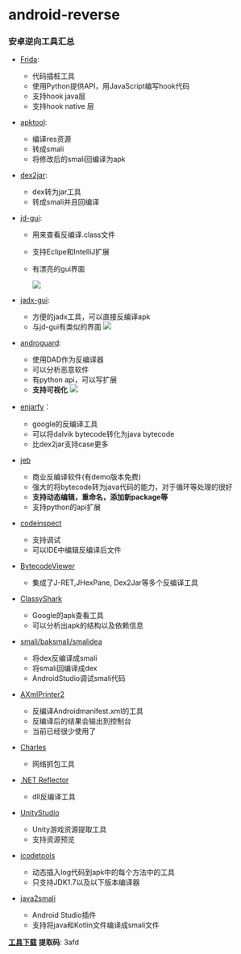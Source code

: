 # android-reverse

### 安卓逆向工具汇总
+ [Frida](https://www.frida.re/): 

  + 代码插桩工具
  + 使用Python提供API，用JavaScript编写hook代码
  + 支持hook java层
  + 支持hook native 层
+ [apktool](https://ibotpeaches.github.io/Apktool/): 

  + 编译res资源
  + 转成smali
  + 将修改后的smali回编译为apk
+ [dex2jar](https://github.com/pxb1988/dex2jar): 

  + dex转为jar工具
  + 转成smali并且回编译
+ [jd-gui](http://jd.benow.ca/):
  + 用来查看反编译.class文件
  + 支持Eclipe和IntelliJ扩展
  + 有漂亮的gui界面
  
    ![](http://jd.benow.ca/img/screenshot17.png)

+ [jadx-gui](https://github.com/skylot/jadx/tree/master/jadx-gui/src/main/java/jadx/gui):     

    + 方便的jadx工具，可以直接反编译apk
    + 与jd-gui有类似的界面
![](https://camo.githubusercontent.com/bd3c0ea851c23c4535e43590a86c940a0786faa6/687474703a2f2f736b796c6f742e6769746875622e696f2f6a6164782f6a6164782d6775692e706e67)
+ [androguard](https://github.com/androguard/androguard): 

   + 使用DAD作为反编译器
   + 可以分析恶意软件
   + 有python api，可以写扩展
   + **支持可视化**
![](https://raw.githubusercontent.com/Juude/droidReverse/master/art/guard.png)
+ [enjarfy](https://github.com/google/enjarify)：
   + google的反编译工具
   + 可以将dalvik bytecode转化为java bytecode
   + 比dex2jar支持case更多
+ [jeb](https://www.pnfsoftware.com/)
   + 商业反编译软件(有demo版本免费)
   + 强大的将bytecode转为java代码的能力，对于循环等处理的很好
   + **支持动态编辑，重命名，添加新package等**
   + 支持python的api扩展
+ [codeinspect](http://sseblog.ec-spride.de/tools/codeinspect/)
   + 支持调试
   + 可以IDE中编辑反编译后文件
+ [BytecodeViewer](https://bytecodeviewer.com/)   
  + 集成了J-RET,JHexPane, Dex2Jar等多个反编译工具
+ [ClassyShark](https://github.com/google/android-classyshark)
   + Google的apk查看工具
   + 可以分析出apk的结构以及依赖信息
+ [smali/baksmali/smalidea](https://github.com/JesusFreke/smali)
  + 将dex反编译成smali
  + 将smali回编译成dex
  + AndroidStudio调试smali代码
+ [AXmlPrinter2](http://code.google.com/p/android4me/downloads/list)
  + 反编译Androidmanifest.xml的工具
  + 反编译后的结果会输出到控制台
  + 当前已经很少使用了
+ [Charles](https://www.charlesproxy.com/)
  + 网络抓包工具
+ [.NET Reflector](http://www.red-gate.com/products/dotnet-development/reflector/)
  + dll反编译工具
+ [UnityStudio](https://github.com/Perfare/UnityStudio)
  + Unity游戏资源提取工具
  + 支持资源预览
+ [icodetools](https://github.com/fourbrother/icodetools)
  + 动态插入log代码到apk中的每个方法中的工具
  + 只支持JDK1.7以及以下版本编译器
+ [java2smali](https://github.com/ollide/intellij-java2smali)
  + Android Studio插件
  + 支持将java和Kotlin文件编译成smali文件

[**工具下载**](https://pan.baidu.com/s/1wLQyg6JD8MnJgklhlfczZw)   **提取码**: 3afd
